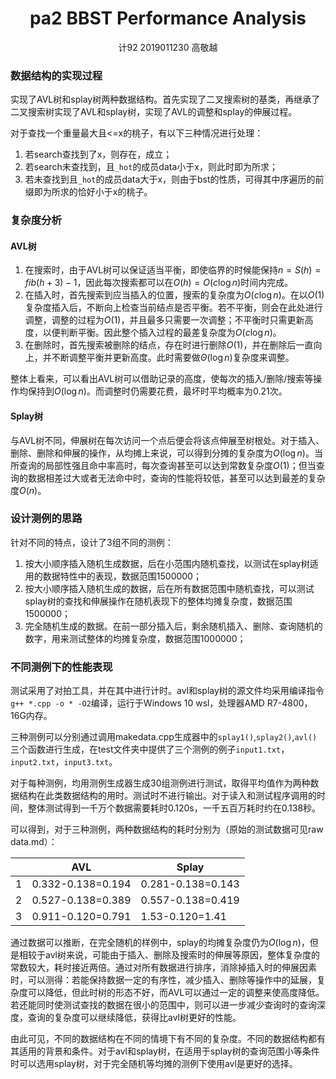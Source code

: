 <h1><center>pa2 BBST Performance Analysis</center></h1>

<center>计92 2019011230 高敬越</center>

### 数据结构的实现过程

实现了AVL树和splay树两种数据结构。首先实现了二叉搜索树的基类，再继承了二叉搜索树实现了AVL和splay树，实现了AVL的调整和splay的伸展过程。

对于查找一个重量最大且<=x的桃子，有以下三种情况进行处理：

1. 若search查找到了x，则存在，成立；
2. 若search未查找到，且`_hot`的成员data小于x，则此时即为所求；
3. 若未查找到且`_hot`的成员data大于x，则由于bst的性质，可得其中序遍历的前缀即为所求的恰好小于x的桃子。

### 复杂度分析

#### AVL树

1. 在搜索时，由于AVL树可以保证适当平衡，即使临界的时候能保持$n = S(h)=fib(h+3)-1$，因此每次搜索都可以在$O(h)=O(c\log n)$时间内完成。
2. 在插入时，首先搜索到应当插入的位置，搜索的复杂度为$O(c\log n)$。在以$O(1)$复杂度插入后，不断向上检查当前结点是否平衡。若不平衡，则会在此处进行调整，调整的过程为$O(1)$，并且最多只需要一次调整；不平衡时只需更新高度，以便判断平衡。因此整个插入过程的最差复杂度为$O(c\log n)$。
3. 在删除时，首先搜索被删除的结点，存在时进行删除$O(1)$，并在删除后一直向上，并不断调整平衡并更新高度。此时需要做$\Theta(\log n)$复杂度来调整。

整体上看来，可以看出AVL树可以借助记录的高度，使每次的插入/删除/搜索等操作均保持到$O(\log n)$。而调整时仍需要花费，最坏时平均概率为0.21次。

#### Splay树

与AVL树不同，伸展树在每次访问一个点后便会将该点伸展至树根处。对于插入、删除、删除和伸展的操作，从均摊上来说，可以得到分摊的复杂度为$O(\log n)$。当所查询的局部性强且命中率高时，每次查询甚至可以达到常数复杂度$O(1)$；但当查询的数据相差过大或者无法命中时，查询的性能将较低，甚至可以达到最差的复杂度$O(n)$。

### 设计测例的思路

针对不同的特点，设计了3组不同的测例：

1. 按大小顺序插入随机生成数据，后在小范围内随机查找，以测试在splay树适用的数据特性中的表现，数据范围1500000；
2. 按大小顺序插入随机生成的数据，后在所有数据范围中随机查找，可以测试splay树的查找和伸展操作在随机表现下的整体均摊复杂度，数据范围1500000；
3. 完全随机生成的数据。在前一部分插入后，剩余随机插入、删除、查询随机的数字，用来测试整体的均摊复杂度，数据范围1000000；

### 不同测例下的性能表现

测试采用了对拍工具，并在其中进行计时。avl和splay树的源文件均采用编译指令`g++ *.cpp -o * -O2`编译，运行于Windows 10 wsl，处理器AMD R7-4800，16G内存。

三种测例可以分别通过调用makedata.cpp生成器中的`splay1()`,`splay2()`,`avl()`三个函数进行生成，在test文件夹中提供了三个测例的例子`input1.txt`，`input2.txt`，`input3.txt`。

对于每种测例，均用测例生成器生成30组测例进行测试，取得平均值作为两种数据结构在此类数据结构的用时。测试时不进行输出。对于读入和测试程序调用的时间，整体测试得到一千万个数据需要耗时0.120s，一千五百万耗时约在0.138秒。

可以得到，对于三种测例，两种数据结构的耗时分别为（原始的测试数据可见raw data.md）：

|      | AVL               | Splay             |
| ---- | ----------------- | ----------------- |
| 1    | 0.332-0.138=0.194 | 0.281-0.138=0.143 |
| 2    | 0.527-0.138=0.389 | 0.557-0.138=0.419 |
| 3    | 0.911-0.120=0.791 | 1.53-0.120=1.41   |

通过数据可以推断，在完全随机的样例中，splay的均摊复杂度仍为$O(\log n)$，但是相较于avl树来说，可能由于插入、删除及搜索时的伸展等原因，整体复杂度的常数较大，耗时接近两倍。通过对所有数据进行排序，消除掉插入时的伸展因素时，可以测得：若能保持数据一定的有序性，减少插入、删除等操作中的延展，复杂度可以降低，但此时树的形态不好，而AVL可以通过一定的调整来使高度降低。若还能同时使测试查找的数据在很小的范围中，则可以进一步减少查询时的查询深度，查询的复杂度可以继续降低，获得比avl树更好的性能。

由此可见，不同的数据结构在不同的情境下有不同的复杂度。不同的数据结构都有其适用的背景和条件。对于avl和splay树，在适用于splay树的查询范围小等条件时可以选用splay树，对于完全随机等均摊的测例下使用avl是更好的选择。